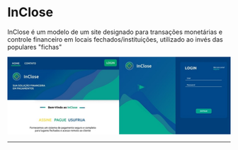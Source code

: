 # InClose
InClose é um modelo de um site designado para transações monetárias e controle financeiro em locais fechados/instituições, utilizado ao invés das populares "fichas"

![Thumb](https://github.com/TheJoseph-Dev/InClose/blob/9b70b547f7e0c0ab0ef3398bfd4f45089b4acf3f/InClose.jpg)

---